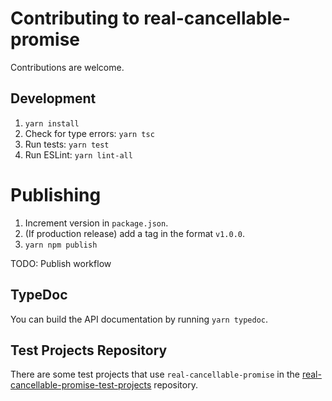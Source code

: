 # Contributing to real-cancellable-promise

Contributions are welcome.

## Development

1. `yarn install`
2. Check for type errors: `yarn tsc`
3. Run tests: `yarn test`
4. Run ESLint: `yarn lint-all`

# Publishing

1. Increment version in `package.json`.
2. (If production release) add a tag in the format `v1.0.0`.
3. `yarn npm publish`

TODO: Publish workflow

## TypeDoc

You can build the API documentation by running `yarn typedoc`.

## Test Projects Repository

There are some test projects that use `real-cancellable-promise` in the [real-cancellable-promise-test-projects](https://github.com/srmagura/real-cancellable-promise-test-projects) repository.
